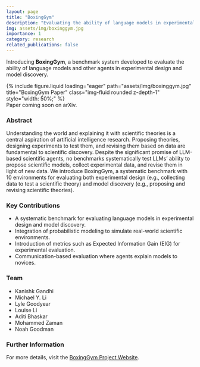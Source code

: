 ```yaml
---
layout: page
title: "BoxingGym"
description: "Evaluating the ability of language models in experimental design and model discovery"
img: assets/img/boxinggym.jpg
importance: 1
category: research
related_publications: false
---
```


Introducing **BoxingGym**, a benchmark system developed to evaluate the ability of language models and other agents in experimental design and model discovery. 

<div class="row">
    <div class="col-sm mt-3 mt-md-0">
        {% include figure.liquid loading="eager" path="assets/img/boxinggym.jpg" title="BoxingGym Paper" class="img-fluid rounded z-depth-1" style="width: 50%;" %}
    </div>
</div>
<div class="caption">
    Paper coming soon on arXiv.
</div>

### Abstract
Understanding the world and explaining it with scientific theories is a central aspiration of artificial intelligence research. Proposing theories, designing experiments to test them, and revising them based on data are fundamental to scientific discovery. Despite the significant promise of LLM-based scientific agents, no benchmarks systematically test LLMs’ ability to propose scientific models, collect experimental data, and revise them in light of new data. We introduce BoxingGym, a systematic benchmark with 10 environments for evaluating both experimental design (e.g., collecting data to test a scientific theory) and model discovery (e.g., proposing and revising scientific theories).

### Key Contributions
- A systematic benchmark for evaluating language models in experimental design and model discovery.
- Integration of probabilistic modeling to simulate real-world scientific environments.
- Introduction of metrics such as Expected Information Gain (EIG) for experimental evaluation.
- Communication-based evaluation where agents explain models to novices.

### Team
- Kanishk Gandhi
- Michael Y. Li
- Lyle Goodyear
- Louise Li
- Aditi Bhaskar
- Mohammed Zaman
- Noah Goodman

### Further Information
For more details, visit the [BoxingGym Project Website](https://sites.google.com/view/boxing-gym-language/home).